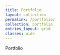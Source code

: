 ```yaml
---
title: Portfolio
layout: collection
permalink: /portfolio/
collection: portfolio
entries_layout: grid
classes: wide
---
```



Portfolio
